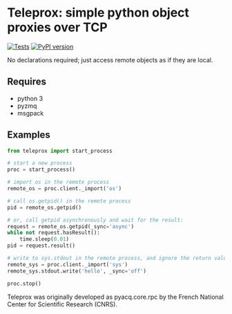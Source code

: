 # Teleprox: simple python object proxies over TCP

[![Tests](https://github.com/campagnola/teleprox/workflows/test/badge.svg)](https://github.com/campagnola/teleprox/actions)
[![PyPI version](https://badge.fury.io/py/teleprox.svg)](https://badge.fury.io/py/teleprox)

No declarations required; just access remote objects as if they are local.

Requires
--------

- python 3
- pyzmq
- msgpack



Examples
--------

```python
from teleprox import start_process

# start a new process
proc = start_process()

# import os in the remote process
remote_os = proc.client._import('os')

# call os.getpid() in the remote process
pid = remote_os.getpid()

# or, call getpid asynchronously and wait for the result:
request = remote_os.getpid(_sync='async')
while not request.hasResult():
    time.sleep(0.01)
pid = request.result()

# write to sys.stdout in the remote process, and ignore the return value
remote_sys = proc.client._import('sys')
remote_sys.stdout.write('hello', _sync='off')

proc.stop()
```

Teleprox was originally developed as pyacq.core.rpc by the French National Center for Scientific Research (CNRS).







